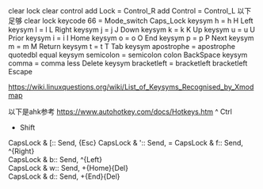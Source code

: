 clear lock
clear control
add Lock = Control_R
add Control = Control_L
以下足够
clear lock
keycode 66 = Mode_switch Caps_Lock
keysym h = h H Left
keysym l = l L Right
keysym j = j J Down
keysym k = k K Up
keysym u = u U Prior
keysym i = i I Home
keysym o = o O End
keysym p = p P Next
keysym m = m M Return
keysym t = t T Tab
keysym apostrophe = apostrophe quotedbl equal
keysym semicolon = semicolon colon BackSpace
keysym comma = comma less Delete
keysym bracketleft = bracketleft bracketleft Escape


https://wiki.linuxquestions.org/wiki/List_of_Keysyms_Recognised_by_Xmodmap

以下是ahk参考 
https://www.autohotkey.com/docs/Hotkeys.htm
^	Ctrl
+	Shift

CapsLock & [:: Send, {Esc} 
CapsLock & ':: Send, = 
CapsLock & f:: Send, ^{Right}                                       
CapsLock & b:: Send, ^{Left}  
CapsLock & w:: Send, +{Home}{Del}                                   
CapsLock & d:: Send, +{End}{Del}  
